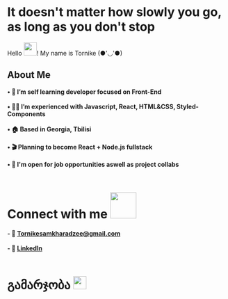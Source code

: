 # It doesn't matter how slowly you go, as long as you don't stop

Hello <img src="https://raw.githubusercontent.com/MartinHeinz/MartinHeinz/master/wave.gif" width="30" height="30">! My name is Tornike (●'◡'●) 

## About Me

**• 📖 I’m self learning developer focused on Front-End** <br><br>
**• 👨‍💻 I’m experienced with Javascript, React, HTML&CSS, Styled-Components** <br><br>
**• 🏠 Based in Georgia, Tbilisi** <br><br>
**• 🎬 Planning to become React + Node.js fullstack** <br><br>
**• 💬 I'm open for job opportunities aswell as project collabs** <br><br>

# Connect with me <img src="https://raw.githubusercontent.com/ShahriarShafin/ShahriarShafin/main/Assets/handshake.gif" width="60" height="60">
 
**- 📧 Tornikesamkharadzee@gmail.com** <br> <br>
**- 🔗 <a href="https://www.linkedin.com/in/tornike--samkharadze/" target="_blank">LinkedIn</a>** <br><br>
# გამარჯობა <img src="https://raw.githubusercontent.com/MartinHeinz/MartinHeinz/master/wave.gif" width="30" height="30">
